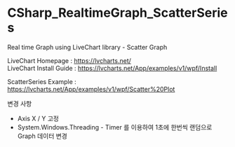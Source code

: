 # CSharp_RealtimeGraph_ScatterSeries

Real time Graph using LiveChart library - Scatter Graph

LiveChart Homepage : https://lvcharts.net/  
LiveChart Install Guide : https://lvcharts.net/App/examples/v1/wpf/Install  

ScatterSeries Example : https://lvcharts.net/App/examples/v1/wpf/Scatter%20Plot  

변경 사항
 - Axis X / Y 고정
 - System.Windows.Threading - Timer 를 이용하여 1초에 한번씩 랜덤으로 Graph 데이터 변경
